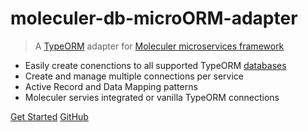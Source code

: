 # moleculer-db-microORM-adapter

> A [TypeORM](https://typeorm.io/) adapter for [Moleculer microservices framework](https://moleculer.services/)

- Easily create conenctions to all supported TypeORM [databases](https://typeorm.io/data-source-options)
- Create and manage multiple connections per service
- Active Record and Data Mapping patterns
- Moleculer servies integrated or vanilla TypeORM connections

[Get Started](introduction)
[GitHub](https://github.com/Tyrsolution/moleculer-db-microORM-adapter)
